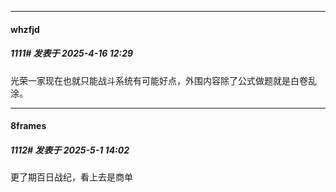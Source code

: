 ﻿
*****

####  whzfjd  
##### 1111#       发表于 2025-4-16 12:29

光荣一家现在也就只能战斗系统有可能好点，外围内容除了公式做题就是白卷乱涂。

*****

####  8frames  
##### 1112#       发表于 2025-5-1 14:02

更了期百日战纪，看上去是商单

